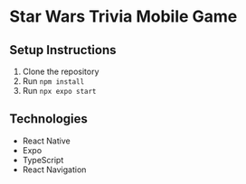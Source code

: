 # Star Wars Trivia Mobile Game

## Setup Instructions
1. Clone the repository
2. Run `npm install`
3. Run `npx expo start`

## Technologies
- React Native
- Expo
- TypeScript
- React Navigation
